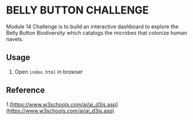 # BELLY BUTTON CHALLENGE
Module 14 Challenge is to build an interactive dashboard to explore the Belly Button Biodiversity which catalogs the microbes that colonize human navels.
## Usage
1. Open `index.html` in browser
## Reference
1.[https://www.w3schools.com/ai/ai_d3js.asp](https://www.w3schools.com/ai/ai_d3js.asp)